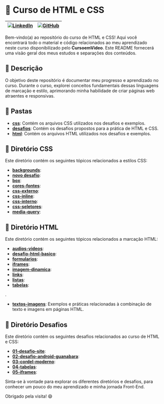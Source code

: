 # 🌟 Curso de HTML e CSS

| [![LinkedIn](https://img.shields.io/badge/LinkedIn-gray?style=for-the-badge&logo=linkedin)](https://br.linkedin.com/in/pedro-henrique-stolber-674679181) | [![GitHub](https://img.shields.io/badge/GitHub-gray?style=for-the-badge&logo=github)](https://github.com/stolber) |
|---|---|

Bem-vindo(a) ao repositório do curso de HTML e CSS! Aqui você encontrará todo o material e código relacionados ao meu aprendizado neste curso disponibilizado pelo **CursoemVideo**. Este README fornecerá uma visão geral dos meus estudos e separações dos conteúdos.

## 📄 Descrição

O objetivo deste repositório é documentar meu progresso e aprendizado no curso. Durante o curso, explorei conceitos fundamentais dessas linguagens de marcação e estilo, aprimorando minha habilidade de criar páginas web atraentes e responsivas.

## 📂 Pastas

- **[css](./css)**: Contém os arquivos CSS utilizados nos desafios e exemplos.
- **[desafios](./desafios)**: Contém os desafios propostos para a prática de HTML e CSS.
- **[html](./html)**: Contém os arquivos HTML utilizados nos desafios e exemplos.

## 📁 Diretório CSS

Este diretório contém os seguintes tópicos relacionados a estilos CSS:

- **[backgrounds](./css/backgrounds)**: 
- **[novo desafio](./css/novo-desafio)**: 
- **[box](./css/box)**: 
- **[cores-fontes](./css/cores-fontes)**: 
- **[css-externo](./css/css-externo)**: 
- **[css-inline](./css/css-inline)**: 
- **[css-interno](./css/css-interno)**: 
- **[css-seletores](./css/css-seletores)**: 
- **[media-query](./css/media-query)**: 

## 📁 Diretório HTML

Este diretório contém os seguintes tópicos relacionados a marcação HTML:

- **[audios-videos](./html/audios-videos)**: 
- **[desafio-html-basico](./html/desafio-html-basico)**: 
- **[formularios](./html/formularios)**: 
- **[iframes](./html/iframes)**: 
- **[imagem-dinamica](./html/imagem-dinamica)**: 
- **[links](./html/links)**: 
- **[listas](./html/listas)**: 
- **[tabelas](./html/tabelas)**: 

.
- **[textos-imagens](./html/textos-imagens)**: Exemplos e práticas relacionadas à combinação de texto e imagens em páginas HTML.

## 🎯 Diretório Desafios

Este diretório contém os seguintes desafios relacionados ao curso de HTML e CSS:

- **[01-desafio-site](./desafios/01-desafio-site)**: 
- **[02-desafio-android-guanabara](./desafios/02-desafio-android-guanabara)**:  
- **[03-cordel-moderno](./desafios/03-cordel-moderno)**: 
- **[04-tabelas](./desafios/04-tabelas)**: 
- **[05-iframes](./desafios/05-iframes)**: 

Sinta-se à vontade para explorar os diferentes diretórios e desafios, para conhecer um pouco do meu aprendizado e minha jornada Front-End. 

Obrigado pela visita! 😄

